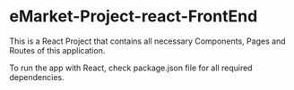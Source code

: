 # eMarket-Project-react-FrontEnd
This is a React Project that contains all necessary Components, Pages and Routes of this application.

To run the app with React, check package.json file for all required dependencies.
